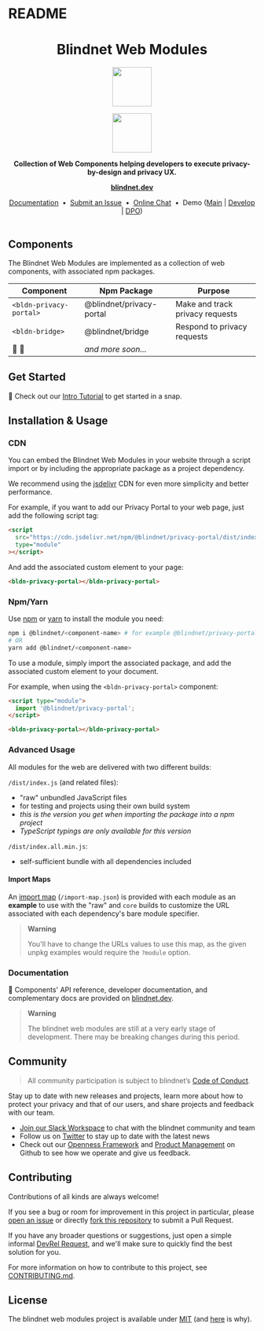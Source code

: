 # README

<h1 align="center">
  Blindnet Web Modules
</h1>

<p align=center><img src="https://user-images.githubusercontent.com/7578400/163277439-edd00509-1d1b-4565-a0d3-49057ebeb92a.png#gh-light-mode-only" height="80" /></p>
<p align=center><img src="https://user-images.githubusercontent.com/7578400/163549893-117bbd70-b81a-47fd-8e1f-844911e48d68.png#gh-dark-mode-only" height="80" /></p>

<p align="center">
  <strong>Collection of Web Components helping developers to execute privacy-by-design and privacy UX.</strong>
</p>

<p align="center">
  <a href="https://blindnet.dev"><strong>blindnet.dev</strong></a>
</p>

<p align="center">
  <a href="https://blindnet.dev/docs">Documentation</a>
  &nbsp;•&nbsp;
  <a href="https://github.com/blindnet-io/{project-short-name}/issues">Submit an Issue</a>
  &nbsp;•&nbsp;
  <a href="https://join.slack.com/t/blindnet/shared_invite/zt-1arqlhqt3-A8dPYXLbrnqz1ZKsz6ItOg">Online Chat</a>
  &nbsp;•&nbsp;
  <span>Demo (<a href="https://pc4w.blindnet.dev/demos/modules/basic">Main</a> | <a href="https://stage.pc4w.blindnet.dev/">Develop</a> | <a href="https://pc4w.blindnet.dev/demos/dpo">DPO</a>)</span>
  <br>
  <br>
</p>

## Components

The Blindnet Web Modules are implemented as a collection of web components, with associated npm packages.

| Component               | Npm Package              | Purpose                         |
| ----------------------- | ------------------------ | ------------------------------- |
| `<bldn-privacy-portal>` | @blindnet/privacy-portal | Make and track privacy requests |
| `<bldn-bridge>`         | @blindnet/bridge         | Respond to privacy requests     |
| 🚧 👷                   | _and more soon..._       |                                 |

## Get Started

:rocket: Check out our [Intro Tutorial](https://blindnet.dev/docs/tutorials/intro/) to get started in a snap.

## Installation & Usage

### CDN

You can embed the Blindnet Web Modules in your website through a script import or by including the appropriate package as a project dependency.

We recommend using the [jsdelivr](https://www.jsdelivr.com/) CDN for even more simplicity and better performance.

For example, if you want to add our Privacy Portal to your web page, just add the following script tag:

```html
<script
  src="https://cdn.jsdelivr.net/npm/@blindnet/privacy-portal/dist/index.all.min.js"
  type="module"
></script>
```

And add the associated custom element to your page:

```html
<bldn-privacy-portal></bldn-privacy-portal>
```

### Npm/Yarn

Use [npm][npm] or [yarn][yarn] to install the module you need:

```bash
npm i @blindnet/<component-name> # for example @blindnet/privacy-portal
# OR
yarn add @blindnet/<component-name>
```

To use a module, simply import the associated package, and add the associated custom element to your document.

For example, when using the `<bldn-privacy-portal>` component:

```html
<script type="module">
  import '@blindnet/privacy-portal';
</script>

<bldn-privacy-portal></bldn-privacy-portal>
```

### Advanced Usage

All modules for the web are delivered with two different builds:

`/dist/index.js` (and related files):

- "raw" unbundled JavaScript files
- for testing and projects using their own build system
- _this is the version you get when importing the package into a npm project_
- _TypeScript typings are only available for this version_

`/dist/index.all.min.js`:

- self-sufficient bundle with all dependencies included

#### Import Maps

An [import map](https://github.com/WICG/import-maps) (`/import-map.json`) is provided with each module as an **example** to use with the "raw" and `core` builds to customize the URL associated with each dependency's bare module specifier.

> **Warning**
>
> You'll have to change the URLs values to use this map, as the given unpkg examples would require the `?module` option.

### Documentation

📑 Components' API reference, developer documentation, and complementary docs are provided on [blindnet.dev](https://blindnet.dev/docs/interfaces/).

> **Warning**
>
> The blindnet web modules are still at a very early stage of development. There may be breaking changes during this period.

## Community

> All community participation is subject to blindnet’s [Code of Conduct][coc].

Stay up to date with new releases and projects, learn more about how to protect your privacy and that of our users, and share projects and feedback with our team.

- [Join our Slack Workspace][chat] to chat with the blindnet community and team
- Follow us on [Twitter][twitter] to stay up to date with the latest news
- Check out our [Openness Framework][openness] and [Product Management][product] on Github to see how we operate and give us feedback.

## Contributing

Contributions of all kinds are always welcome!

If you see a bug or room for improvement in this project in particular, please [open an issue][new-issue] or directly [fork this repository][fork] to submit a Pull Request.

If you have any broader questions or suggestions, just open a simple informal [DevRel Request][request], and we'll make sure to quickly find the best solution for you.

For more information on how to contribute to this project, see [CONTRIBUTING.md](./CONTRIBUTING.md).

## License

The blindnet web modules project is available under [MIT][license] (and [here](https://github.com/blindnet-io/openness-framework/blob/main/docs/decision-records/DR-0001-oss-license.md) is why).

<!-- project's URLs -->

[new-issue]: https://github.com/blindnet-io/privacy-components-web/issues/new/choose
[fork]: https://github.com/blindnet-io/privacy-components-web/fork

<!-- Tools -->

[npm]: https://docs.npmjs.com/
[yarn]: https://yarnpkg.com/

<!-- common URLs -->

[openness]: https://github.com/blindnet-io/openness-framework
[product]: https://github.com/blindnet-io/product-management
[request]: https://github.com/blindnet-io/devrel-management/issues/new?assignees=noelmace&labels=request%2Ctriage&template=request.yml&title=%5BRequest%5D%3A+
[chat]: https://join.slack.com/t/blindnet/shared_invite/zt-1arqlhqt3-A8dPYXLbrnqz1ZKsz6ItOg
[twitter]: https://twitter.com/blindnet_io
[license]: LICENSE
[coc]: https://github.com/blindnet-io/openness-framework/blob/main/CODE_OF_CONDUCT.md
